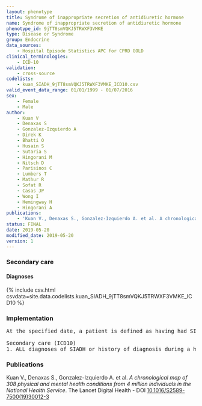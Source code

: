```yaml
---
layout: phenotype
title: Syndrome of inappropriate secretion of antidiuretic hormone
name: Syndrome of inappropriate secretion of antidiuretic hormone
phenotype_id: 9jTT8smVQKJ5TRWXF3VMKE 
type: Disease or Syndrome
group: Endocrine
data_sources: 
    - Hospital Episode Statistics APC for CPRD GOLD
clinical_terminologies: 
    - ICD-10
validation: 
    - cross-source
codelists: 
    - kuan_SIADH_9jTT8smVQKJ5TRWXF3VMKE_ICD10.csv
valid_event_data_range: 01/01/1999 - 01/07/2016
sex: 
    - Female
    - Male
author: 
    - Kuan V
    - Denaxas S
    - Gonzalez-Izquierdo A
    - Direk K
    - Bhatti O
    - Husain S
    - Sutaria S
    - Hingorani M
    - Nitsch D
    - Parisinos C
    - Lumbers T
    - Mathur R
    - Sofat R
    - Casas JP
    - Wong I
    - Hemingway H
    - Hingorani A
publications: 
    - 'Kuan V., Denaxas S., Gonzalez-Izquierdo A. et al. A chronological map of 308 physical and mental health conditions from 4 million individuals in the National Health Service. The Lancet Digital Health - DOI: 10.1016/S2589-7500(19)30012-3' 
status: FINAL
date: 2019-05-20
modified_date: 2019-05-20
version: 1
---
```

### Secondary care 
#### Diagnoses 
{% include csv.html csvdata=site.data.codelists.kuan_SIADH_9jTT8smVQKJ5TRWXF3VMKE_ICD10 %}
### Implementation 
<pre>At the specified date, a patient is defined as having had SIADH IF they meet the criteria for any of the following on or before the specified date. The earliest date on which the individual meets any of the following criteria on or before the specified date is defined as the first event date:

Secondary care (ICD10)
1. ALL diagnoses of SIADH or history of diagnosis during a hospitalization</pre> 
 
### Publications 
Kuan V., Denaxas S., Gonzalez-Izquierdo A. et al. _A chronological map of 308 physical and mental health conditions from 4 million individuals in the National Health Service_. The Lancet Digital Health - DOI <a href='https://www.thelancet.com/journals/landig/article/PIIS2589-7500(19)30012-3/fulltext'>10.1016/S2589-7500(19)30012-3</a>